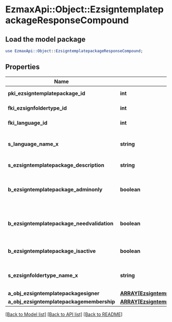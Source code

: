 # EzmaxApi::Object::EzsigntemplatepackageResponseCompound

## Load the model package
```perl
use EzmaxApi::Object::EzsigntemplatepackageResponseCompound;
```

## Properties
Name | Type | Description | Notes
------------ | ------------- | ------------- | -------------
**pki_ezsigntemplatepackage_id** | **int** | The unique ID of the Ezsigntemplatepackage | 
**fki_ezsignfoldertype_id** | **int** | The unique ID of the Ezsignfoldertype. | 
**fki_language_id** | **int** | The unique ID of the Language.  Valid values:  |Value|Description| |-|-| |1|French| |2|English| | 
**s_language_name_x** | **string** | The Name of the Language in the language of the requester | 
**s_ezsigntemplatepackage_description** | **string** | The description of the Ezsigntemplatepackage | 
**b_ezsigntemplatepackage_adminonly** | **boolean** | Whether the Ezsigntemplatepackage can be accessed by admin users only (eUserType&#x3D;Normal) | 
**b_ezsigntemplatepackage_needvalidation** | **boolean** | Whether the Ezsignbulksend was automatically modified and needs a manual validation | 
**b_ezsigntemplatepackage_isactive** | **boolean** | Whether the Ezsigntemplatepackage is active or not | 
**s_ezsignfoldertype_name_x** | **string** | The name of the Ezsignfoldertype in the language of the requester | 
**a_obj_ezsigntemplatepackagesigner** | [**ARRAY[EzsigntemplatepackagesignerResponseCompound]**](EzsigntemplatepackagesignerResponseCompound.md) |  | 
**a_obj_ezsigntemplatepackagemembership** | [**ARRAY[EzsigntemplatepackagemembershipResponseCompound]**](EzsigntemplatepackagemembershipResponseCompound.md) |  | 

[[Back to Model list]](../README.md#documentation-for-models) [[Back to API list]](../README.md#documentation-for-api-endpoints) [[Back to README]](../README.md)


